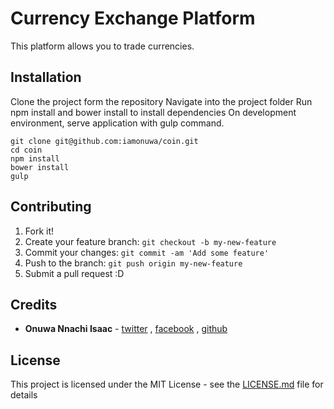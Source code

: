 # Currency Exchange Platform

This platform allows you to trade currencies.

## Installation

Clone the project form the repository
Navigate into the project folder
Run npm install and bower install to install dependencies
On development environment, serve application with gulp command.

```
git clone git@github.com:iamonuwa/coin.git
cd coin
npm install
bower install
gulp

```

## Contributing

1. Fork it!
2. Create your feature branch: `git checkout -b my-new-feature`
3. Commit your changes: `git commit -am 'Add some feature'`
4. Push to the branch: `git push origin my-new-feature`
5. Submit a pull request :D

## Credits

* **Onuwa Nnachi Isaac** - [twitter](https://twitter.com/iamonuwa) , [facebook](https://facebook.com/iamonuwa) , [github](https://github.com/iamonuwa)
## License

This project is licensed under the MIT License - see the [LICENSE.md](LICENSE.md) file for details
